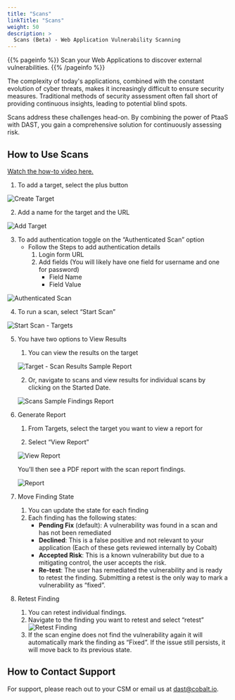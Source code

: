 ```yaml
---
title: "Scans"
linkTitle: "Scans"
weight: 50
description: >
  Scans (Beta) - Web Application Vulnerability Scanning
---
```


{{% pageinfo %}}
Scan your Web Applications to discover external vulnerabilities.
{{% /pageinfo %}}

The complexity of today's applications, combined with the constant evolution of cyber threats, makes it increasingly difficult to ensure security measures. Traditional methods of security assessment often fall short of providing continuous insights, leading to potential blind spots.

Scans address these challenges head-on. By combining the power of PtaaS with DAST, you gain a comprehensive solution for continuously assessing risk.

## How to Use Scans

[Watch the how-to video here.](https://videos.cobalt.io/watch/4D8kQcTmPBE3HdWy6X3fHW)

1. To add a target, select the plus button

![Create Target](/deepdive/scans/1_CreateTarget.png "Create Target")

2. Add a name for the target and the URL

![Add Target](/deepdive/scans/2_AddTarget.png "Add Target")

3. To add authentication toggle on the “Authenticated Scan” option
    - Follow the Steps to add authentication details
      1. Login form URL
      2. Add fields (You will likely have one field for username and one for password)
          - Field Name
          - Field Value

![Authenticated Scan](/deepdive/scans/3_AuthenticatedScan.png "Authenticated Scan")

4. To run a scan, select “Start Scan”

![Start Scan - Targets](/deepdive/scans/4_StartScanTargets.png "Start Scan - Targets")

5. You have two options to View Results
    1. You can view the results on the target
    
    ![Target - Scan Results Sample Report](/deepdive/scans/5_TargetScanResultsSampleReport.png "Target - Scan Results Sample Report")

    2. Or, navigate to scans and view results for individual scans by clicking on the Started Date.

    ![Scans Sample Findings Report](/deepdive/scans/6_ScansSampleFindingsReport.png "Scans Sample Findings Report")

6. Generate Report
    1. From Targets, select the target you want to view a report for

    2. Select “View Report”

    ![View Report](/deepdive/scans/7_ViewReport.png "View Report")

    You’ll then see a PDF report with the scan report findings.

    ![Report](/deepdive/scans/8_Report.png "Report")

7. Move Finding State
    1. You can update the state for each finding
    2. Each finding has the following states:
        - **Pending Fix** (default): A vulnerability was found in a scan and has not been remediated
        - **Declined**: This is a false positive and not relevant to your application  (Each of these gets reviewed internally by Cobalt)
        - **Accepted Risk**: This is a known vulnerability but due to a mitigating control, the user accepts the risk.
        - **Re-test**: The user has remediated the vulnerability and is ready to retest the finding. Submitting a retest is the only way to mark a vulnerability as “fixed”.

8. Retest Finding
    1. You can retest individual findings.
    2. Navigate to the finding you want to retest and select “retest”
    ![Retest Finding](/deepdive/scans/9_Retest_Finding.png "Retest Finding")
    3. If the scan engine does not find the vulnerability again it will automatically mark the finding as “Fixed”.  If the issue still persists, it will move back to its previous state.

## How to Contact Support

For support, please reach out to your CSM or email us at dast@cobalt.io.